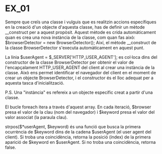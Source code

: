 # EX_01

Sempre que creïs una classe i vulguis que es realitzin accions específiques en la creació d'un objecte d'aquesta classe, has de definir un mètode __construct per a aquest propòsit. 
Aquest mètode es crida automàticament quan es crea una nova instància de la classe, com quan fas això: $browserDetector = new BrowserDetector(); Així, el mètode __construct de la 
classe BrowserDetector s'executa automàticament en aquest punt.

La línia $userAgent = $_SERVER['HTTP_USER_AGENT']; es col·loca dins del constructor de la classe BrowserDetector per obtenir el valor de l'encapçalament HTTP_USER_AGENT del client al
crear una instància de la classe. Això ens permet identificar el navegador del client en el moment de crear un objecte BrowserDetector, i el constructor és el lloc adequat 
per a aquesta tasca d'inicialització.

P.S. Una "instància" es refereix a un objecte específic creat a partir d'una classe.

El bucle foreach itera a través d'aquest array. En cada iteració, $browser presa el valor de la clau (nom del navegador)
i $keyword presa el valor del valor associat (la paraula clau).

strpos($*userAgent, $keyword) és una funció que busca la primera ocurrència de $keyword dins de la cadena $userAgent (el user agent del client).
Si troba una coincidència, retorna la posició (índex) de la primera aparició de $keyword en $userAgent. Si no troba una coincidència, retorna false.